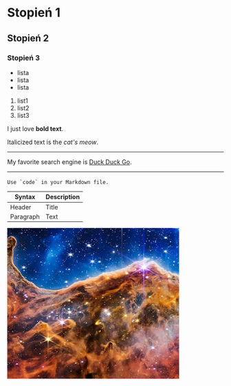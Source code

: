 # Stopień 1
## Stopień 2
### Stopień 3
- lista
- lista
- lista 

1. list1
2. list2
3. list3

I just love **bold text**.

Italicized text is the *cat's meow*.

***

My favorite search engine is [Duck Duck Go](https://duckduckgo.com).

---

``Use `code` in your Markdown file.``

| Syntax      | Description |
| ----------- | ----------- |
| Header      | Title       |
| Paragraph   | Text        |


![Nebula are beautiful!](../img/nebula.jpg "Nebula in Galaxy")
